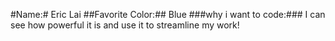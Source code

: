 #Name:#
Eric Lai
##Favorite Color:##
Blue
###why i want to code:###
I can see how powerful it is and use it to streamline my work!
